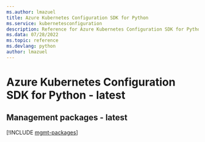 ```yaml
---
ms.author: lmazuel
title: Azure Kubernetes Configuration SDK for Python
ms.service: kubernetesconfiguration
description: Reference for Azure Kubernetes Configuration SDK for Python
ms.data: 07/28/2022
ms.topic: reference
ms.devlang: python
author: lmazuel
---
```

# Azure Kubernetes Configuration SDK for Python - latest

## Management packages - latest
[!INCLUDE [mgmt-packages](kubernetes-configuration-mgmt-index.md)]
